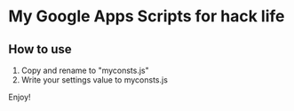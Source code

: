 # My Google Apps Scripts for hack life

## How to use
1. Copy and rename to "myconsts.js"
2. Write your settings value to myconsts.js

Enjoy!
